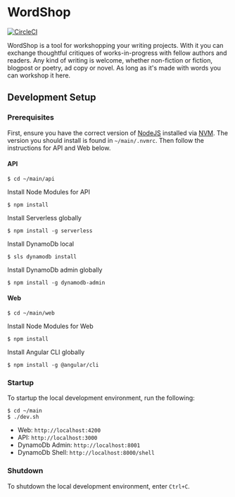 # WordShop

[![CircleCI](https://circleci.com/gh/WordShopApp/main/tree/master.svg?style=svg&circle-token=62aa93b79fc559a39add5f170f19c7bbc173f5d7)](https://circleci.com/gh/WordShopApp/main/tree/master)

WordShop is a tool for workshopping your writing projects. With it you can exchange thoughtful critiques of works-in-progress with  fellow authors and readers. Any kind of writing is welcome, whether non-fiction or fiction, blogpost or poetry, ad copy or novel. As long as it's made with words you can workshop it here.


## Development Setup

### Prerequisites

First, ensure you have the correct version of [NodeJS](https://nodejs.org/en/) installed via [NVM](https://github.com/creationix/nvm). The version you should install is found in ```~/main/.nvmrc```. Then follow the instructions for API and Web below.

#### API

```
$ cd ~/main/api
```

Install Node Modules for API

```
$ npm install
```

Install Serverless globally

```
$ npm install -g serverless
```

Install DynamoDb local

```
$ sls dynamodb install
```

Install DynamoDb admin globally

```
$ npm install -g dynamodb-admin
```

#### Web

```
$ cd ~/main/web
```

Install Node Modules for Web

```
$ npm install
```

Install Angular CLI globally

```
$ npm install -g @angular/cli
```


### Startup

To startup the local development environment, run the following:

```
$ cd ~/main
$ ./dev.sh
```

- Web: ```http://localhost:4200```
- API: ```http://localhost:3000```
- DynamoDb Admin: ```http://localhost:8001```
- DynamoDb Shell: ```http://localhost:8000/shell```



### Shutdown

To shutdown the local development environment, enter ```Ctrl+C```.